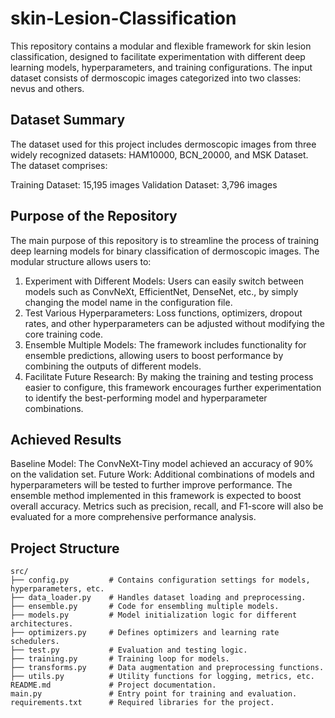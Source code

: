 # skin-Lesion-Classification
This repository contains a modular and flexible framework for skin lesion classification, designed to facilitate experimentation with different deep learning models, hyperparameters, and training configurations. The input dataset consists of dermoscopic images categorized into two classes: nevus and others.

## Dataset Summary
The dataset used for this project includes dermoscopic images from three widely recognized datasets: HAM10000, BCN_20000, and MSK Dataset. The dataset comprises:

Training Dataset: 15,195 images
Validation Dataset: 3,796 images






## Purpose of the Repository
The main purpose of this repository is to streamline the process of training deep learning models for binary classification of dermoscopic images. The modular structure allows users to:

1. Experiment with Different Models: Users can easily switch between models such as ConvNeXt, EfficientNet, DenseNet, etc., by simply changing the model name in the configuration file.
2. Test Various Hyperparameters: Loss functions, optimizers, dropout rates, and other hyperparameters can be adjusted without modifying the core training code.
3. Ensemble Multiple Models: The framework includes functionality for ensemble predictions, allowing users to boost performance by combining the outputs of different models.
4. Facilitate Future Research: By making the training and testing process easier to configure, this framework encourages further experimentation to identify the best-performing model and hyperparameter combinations.
## Achieved Results
Baseline Model: The ConvNeXt-Tiny model achieved an accuracy of 90% on the validation set.
Future Work:
Additional combinations of models and hyperparameters will be tested to further improve performance.
The ensemble method implemented in this framework is expected to boost overall accuracy.
Metrics such as precision, recall, and F1-score will also be evaluated for a more comprehensive performance analysis.

## Project Structure
```text
src/
├── config.py         # Contains configuration settings for models, hyperparameters, etc.
├── data_loader.py    # Handles dataset loading and preprocessing.
├── ensemble.py       # Code for ensembling multiple models.
├── models.py         # Model initialization logic for different architectures.
├── optimizers.py     # Defines optimizers and learning rate schedulers.
├── test.py           # Evaluation and testing logic.
├── training.py       # Training loop for models.
├── transforms.py     # Data augmentation and preprocessing functions.
├── utils.py          # Utility functions for logging, metrics, etc.
README.md             # Project documentation.
main.py               # Entry point for training and evaluation.
requirements.txt      # Required libraries for the project.

